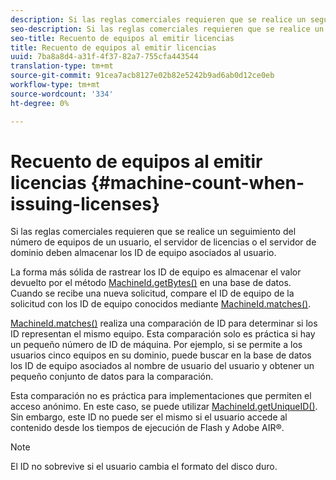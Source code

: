 ```yaml
---
description: Si las reglas comerciales requieren que se realice un seguimiento del número de equipos de un usuario, el servidor de licencias o el servidor de dominio deben almacenar los ID de equipo asociados al usuario.
seo-description: Si las reglas comerciales requieren que se realice un seguimiento del número de equipos de un usuario, el servidor de licencias o el servidor de dominio deben almacenar los ID de equipo asociados al usuario.
seo-title: Recuento de equipos al emitir licencias
title: Recuento de equipos al emitir licencias
uuid: 7ba8a8d4-a31f-4f37-82a7-755cfa443544
translation-type: tm+mt
source-git-commit: 91cea7acb8127e02b82e5242b9ad6ab0d12ce0eb
workflow-type: tm+mt
source-wordcount: '334'
ht-degree: 0%

---
```



# Recuento de equipos al emitir licencias {#machine-count-when-issuing-licenses}

Si las reglas comerciales requieren que se realice un seguimiento del número de equipos de un usuario, el servidor de licencias o el servidor de dominio deben almacenar los ID de equipo asociados al usuario.

La forma más sólida de rastrear los ID de equipo es almacenar el valor devuelto por el método [MachineId.getBytes()](https://help.adobe.com/en_US/primetime/api/drm-apis/server/javadocs-flashaccess-pro/com/adobe/flashaccess/sdk/cert/MachineId.html#getBytes()) en una base de datos. Cuando se recibe una nueva solicitud, compare el ID de equipo de la solicitud con los ID de equipo conocidos mediante [MachineId.matches()](https://help.adobe.com/en_US/primetime/api/drm-apis/server/javadocs-flashaccess-pro/com/adobe/flashaccess/sdk/cert/MachineId.html#matches(com.adobe.flashaccess.sdk.cert.MachineId)).

[MachineId.matches()](https://help.adobe.com/en_US/primetime/api/drm-apis/server/javadocs-flashaccess-pro/com/adobe/flashaccess/sdk/cert/MachineId.html#matches(com.adobe.flashaccess.sdk.cert.MachineId)) realiza una comparación de ID para determinar si los ID representan el mismo equipo. Esta comparación solo es práctica si hay un pequeño número de ID de máquina. Por ejemplo, si se permite a los usuarios cinco equipos en su dominio, puede buscar en la base de datos los ID de equipo asociados al nombre de usuario del usuario y obtener un pequeño conjunto de datos para la comparación.

Esta comparación no es práctica para implementaciones que permiten el acceso anónimo. En este caso, se puede utilizar [MachineId.getUniqueID()](https://help.adobe.com/en_US/primetime/api/drm-apis/server/javadocs-flashaccess-pro/com/adobe/flashaccess/sdk/cert/MachineId.html#getUniqueId()). Sin embargo, este ID no puede ser el mismo si el usuario accede al contenido desde los tiempos de ejecución de Flash y Adobe AIR®.

>[!NOTE]
>
>El ID no sobrevive si el usuario cambia el formato del disco duro.